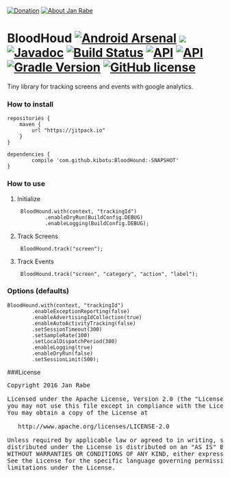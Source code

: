 [![Donation](https://img.shields.io/badge/donate-please-brightgreen.svg)](https://www.paypal.me/janrabe) [![About Jan Rabe](https://img.shields.io/badge/about-me-green.svg)](https://about.me/janrabe) 
# BloodHoud [![Android Arsenal](https://img.shields.io/badge/Android%20Arsenal-BloodHound-green.svg?style=true)](https://android-arsenal.com/details/1/3559) [![](https://jitpack.io/v/kibotu/BloodHound.svg)](https://jitpack.io/#kibotu/BloodHound)  [![Javadoc](https://img.shields.io/badge/javadoc-SNAPSHOT-green.svg)](https://jitpack.io/com/github/kibotu/BloodHound/master-SNAPSHOT/javadoc/index.html) [![Build Status](https://travis-ci.org/kibotu/BloodHound.svg)](https://travis-ci.org/kibotu/BloodHound)  [![API](https://img.shields.io/badge/API-15%2B-brightgreen.svg?style=flat)](https://android-arsenal.com/api?level=15) [![API](https://img.shields.io/badge/com.google.android.gms-9.6.1-brightgreen.svg)](https://developers.google.com/android/guides/setup) [![Gradle Version](https://img.shields.io/badge/gradle-3.1-green.svg)](https://docs.gradle.org/current/release-notes) [![GitHub license](https://img.shields.io/badge/license-Apache%202-blue.svg)](https://raw.githubusercontent.com/kibotu/BloodHound/master/LICENSE)

Tiny library for tracking screens and events with google analytics.

### How to install
	
	repositories {
	    maven {
	        url "https://jitpack.io"
	    }
	}
		
	dependencies {
            compile 'com.github.kibotu:BloodHound:-SNAPSHOT'
    }
    
### How to use

1. Initialize
    
        BloodHound.with(context, "trackingId")
                .enableDryRun(BuildConfig.DEBUG)
                .enableLogging(BuildConfig.DEBUG);
    
2. Track Screens

        BloodHound.track("screen");
        
        
3. Track Events
 
 
        BloodHound.track("screen", "category", "action", "label");
    
    
### Options (defaults)
    
    BloodHound.with(context, "trackingId")
            .enableExceptionReporting(false)
            .enableAdvertisingIdCollection(true)
            .enableAutoActivityTracking(false)
            .setSessionTimeout(300)
            .setSampleRate(100)
            .setLocalDispatchPeriod(300)
            .enableLogging(true)
            .enableDryRun(false)
            .setSessionLimit(500);
            
###License
<pre>
Copyright 2016 Jan Rabe

Licensed under the Apache License, Version 2.0 (the "License");
you may not use this file except in compliance with the License.
You may obtain a copy of the License at

   http://www.apache.org/licenses/LICENSE-2.0

Unless required by applicable law or agreed to in writing, software
distributed under the License is distributed on an "AS IS" BASIS,
WITHOUT WARRANTIES OR CONDITIONS OF ANY KIND, either express or implied.
See the License for the specific language governing permissions and
limitations under the License.
</pre>